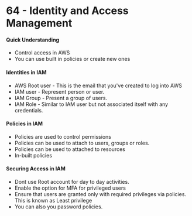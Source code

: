 # 64 - Identity and Access Management

#### Quick Understanding

* Control access in AWS
* You can use built in policies or create new ones 

#### Identities in IAM

* AWS Root user - This is the email that you've created to log into AWS
* IAM user - Represent person or user.
* IAM Group - Present a group of users.
* IAM Role - Similar to IAM user but not associated itself with any credentials.

#### Policies in IAM

* Policies are used to control permissions 
* Policies can be used to attach to users, groups or roles.
* Policies can be used to attached to resources 
* In-built policies 

#### Securing Access in IAM

* Dont use Root account for day to day activities. 
* Enable the option for MFA for privileged users
* Ensure that users are granted only with required privileges via policies. This is known as Least privilege
* You can also you password policies.











